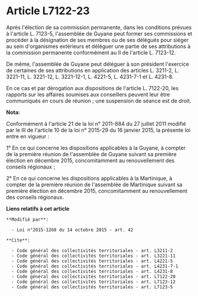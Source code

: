 # Article L7122-23

Après l'élection de sa commission permanente, dans les conditions prévues à l'article L. 7123-5, l'assemblée de Guyane peut
former ses commissions et procéder à la désignation de ses membres ou de ses délégués pour siéger au sein d'organismes
extérieurs et déléguer une partie de ses attributions à la commission permanente conformément au II de l'article L. 7123-12. 

De même, l'assemblée de Guyane peut déléguer à son président l'exercice de certaines de ses attributions en application des
articles L. 3211-2, L. 3221-11, L. 3221-12, L. 3221-12-1, L. 4221-5, L. 4231-7-1 et L. 4231-8. 

En ce cas et par dérogation aux dispositions de l'article L. 7122-20, les rapports sur les affaires soumises aux conseillers
peuvent leur être communiqués en cours de réunion ; une suspension de séance est de droit.

**Nota:**

Conformément à l'article 21 de la loi n° 2011-884 du 27 juillet 2011 modifié par le III de l'article 10 de la loi n° 2015-29
du 16 janvier 2015, la présente loi entre en vigueur : 

1° En ce qui concerne les dispositions applicables à la Guyane, à compter de la première réunion de l'assemblée de Guyane
suivant sa première élection en décembre 2015, concomitamment au renouvellement des     conseils régionaux ; 

2° En ce qui concerne les dispositions applicables à la Martinique, à compter de la première réunion de l'assemblée de
Martinique suivant sa première élection en décembre 2015, concomitamment au renouvellement des     conseils régionaux.

**Liens relatifs à cet article**

	**Modifié par**:

	  - Loi n°2015-1268 du 14 octobre 2015 - art. 42

	**Cite**:

	  - Code général des collectivités territoriales - art. L3211-2
	  - Code général des collectivités territoriales - art. L3221-11
	  - Code général des collectivités territoriales - art. L4221-5
	  - Code général des collectivités territoriales - art. L4231-7-1
	  - Code général des collectivités territoriales - art. L4231-8
	  - Code général des collectivités territoriales - art. L7122-20
	  - Code général des collectivités territoriales - art. L7123-12
	  - Code général des collectivités territoriales - art. L7123-5
